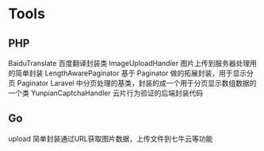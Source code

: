 # Tools 

## PHP
BaiduTranslate        百度翻译封装类
ImageUploadHandler    图片上传到服务器处理用的简单封装
LengthAwarePaginator  基于 Paginator 做的拓展封装，用于显示分页
Paginator             Laravel 中分页处理的基类，封装的成一个用于分页显示数组数据的一个类
YunpianCaptchaHandler 云片行为验证的后端封装代码

## Go
upload                简单封装通过URL获取图片数据，上传文件到七牛云等功能
